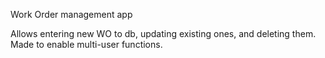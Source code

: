 Work Order management app


Allows entering new WO to db, updating existing ones, and deleting them. Made to enable multi-user functions.
